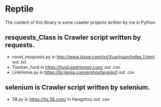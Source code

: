 # Reptile
The content of this library is some crawler projects written by me in Python.

## resquests_Class is Crawler script written by requests.
- novel_resquests.py in http://www.ijjxsw.com/txt/Xuanhuan/index_1.html out .txt
- Tiantian_fund  in https://fund.eastmoney.com/ out .csv
- LinkHome.py in https://bj.lianjia.com/ershoufang/pg1 out .csv
## selenium is Crawler script written by selenium.
- 58.py in https://hz.58.com/ in Hangzhou  out .csv


